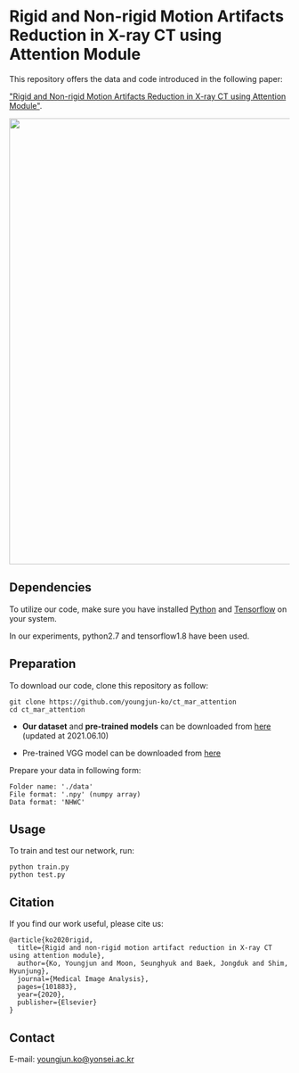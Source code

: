 # Rigid and Non-rigid Motion Artifacts Reduction in X-ray CT using Attention Module

This repository offers the data and code introduced in the following paper:

["Rigid and Non-rigid Motion Artifacts Reduction in X-ray CT using Attention Module"](https://doi.org/10.1016/j.media.2020.101883).

<p align="center"><img width="800" src="https://user-images.githubusercontent.com/58386956/98059090-9ab77800-1e89-11eb-852f-2b285c72af59.png"></p>


## Dependencies
To utilize our code, make sure you have installed [Python](https://www.python.org/) and [Tensorflow](https://www.tensorflow.org/) on your system.

In our experiments, python2.7 and tensorflow1.8 have been used.


## Preparation
To download our code, clone this repository as follow:
```
git clone https://github.com/youngjun-ko/ct_mar_attention
cd ct_mar_attention
```

* **Our dataset** and **pre-trained models** can be downloaded from [here](https://drive.google.com/drive/folders/1L0Mm8XM7_3oao3eXqNib03FZRYLceKjM?usp=sharing) (updated at 2021.06.10)

* Pre-trained VGG model can be downloaded from [here](https://github.com/machrisaa/tensorflow-vgg)   

Prepare your data in following form:

  ```
  Folder name: './data'
  File format: '.npy' (numpy array)
  Data format: 'NHWC'
  ```

## Usage
To train and test our network, run:
```
python train.py
python test.py
```   

## Citation
If you find our work useful, please cite us:
```
@article{ko2020rigid,
  title={Rigid and non-rigid motion artifact reduction in X-ray CT using attention module},
  author={Ko, Youngjun and Moon, Seunghyuk and Baek, Jongduk and Shim, Hyunjung},
  journal={Medical Image Analysis},
  pages={101883},
  year={2020},
  publisher={Elsevier}
}
```

## Contact
E-mail: youngjun.ko@yonsei.ac.kr
